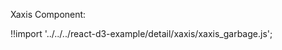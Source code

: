 Xaxis Component:

<div id="garbage-xaxis" class="demo"></div>
<script src="/react-d3-example/dist/detail/min/xaxis_garbage.min.js"></script>

!!import '../../../react-d3-example/detail/xaxis/xaxis_garbage.js';
